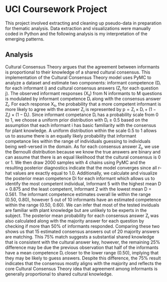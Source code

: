 # UCI Coursework Project
This project involved extracting and cleaning up pseudo-data in preparation for thematic analysis. Data extraction and visualizations were manually coded in Python and the following analysis is my interpretation of the emerging patterns.

## Analysis
  Cultural Consensus Theory argues that the agreement between informants is proportional to their knowledge of a shared cultural consensus. This implementation of the Cultural Consensus Theory model uses PyMC to analyze a dataset and estimate two components: informant competence (Dᵢ for each informant i) and cultural consensus answers (Zⱼ for each question j). The observed informant responses (Xᵢⱼ) from N informants to M questions is modulated by informant competence Dᵢ along with the consensus answer Zⱼ. For each response Xᵢⱼ, the probability that a more competent informant is more likely to agree with the answer Zⱼ is represented by p = Zⱼ × Dᵢ + (1 − Zⱼ) × (1 − Dᵢ). 
  Since informant competance Dᵢ has a probability scale from 0 to 1, we choose a uniform prior distribution with Dᵢ ≥ 0.5 based on the assumption that each informant i has basic familiarity with the consensus for plant knowledge. A uniform distribution within the scale 0.5 to 1 allows us to assume there is an equally likely probability that informant competance lies within the range of individuals guessing to individuals being well-versed in the domain. 
  As for each consensus answer Zⱼ, we use the Bernoulli distribution because we know the true answers are binary and can assume that there is an equal likelihood that the cultural consensus is 0 or 1. 
  We then draw 2000 samples with 4 chains using PyMC and the resulting posterior diagnostics indicate that the model converges since all r-hat values are exactly equal to 1.0. 
  Additionally, we calculate and visualize the posterior mean competence Di for each informant which allows us to identify the most competent individual, Informant 5 with the highest mean D = 0.875 and the least competent, Informant 2 with the lowest mean D = 0.561. The informant competence estimates overall lie within the range (0.50, 0.80), however 5 out of 10 informants have an estimated competence within the range (0.50, 0.60). We can infer that most of the tested inviduals are familiar with plant knowledge but are unlikely to be experts in the subject.
  The posterior mean probability for each consensus answer Zⱼ was also calculated along with the majority answer for each question by checking if more than 50% of informants responded. Comparing these two shows us that 15 estimated consensus answers out of 20 majority answers are matching. This 75% match suggests a substantial shared knowledge that is consistent with the cultural answer key, however, the remaining 25% difference may be due the previous observation that half of the informants have a mean competence Dᵢ closer to the lower range (0.50), implying that they may be likely to guess answers. Despite this difference, the 75% result indicates that the consensus mostly aligns with the majority and reflects the core Cultural Consensus Theory idea that agreement among informants is generally proportional to shared cultural knowledge. 
